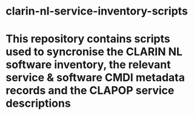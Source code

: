 # clarin-nl-service-inventory-scripts
# This repository contains scripts used to syncronise the CLARIN NL software inventory, the relevant service & software CMDI metadata records and the CLAPOP service descriptions
